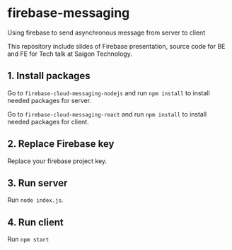 # firebase-messaging
Using firebase to send asynchronous message from server to client

This repository include slides of Firebase presentation, source code for BE and FE for Tech talk at Saigon Technology.

## 1. Install packages
Go to `firebase-cloud-messaging-nodejs` and run `npm install` to install needed packages for server.

Go to `firebase-cloud-messaging-react` and run `npm install` to install needed packages for client.
## 2. Replace Firebase key
Replace your firebase project key.
## 3. Run server
Run `node index.js`.
## 4. Run client
Run `npm start`
